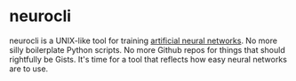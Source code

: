 # neurocli

neurocli is a UNIX-like tool for training [artificial neural networks](https://en.wikipedia.org/wiki/Artificial_neural_network). No more silly boilerplate Python scripts. No more Github repos for things that should rightfully be Gists. It's time for a tool that reflects how easy neural networks are to use.
